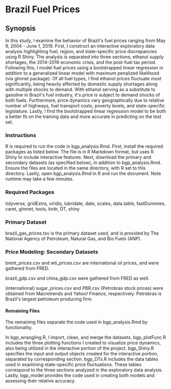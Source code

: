 # Brazil Fuel Prices
## Synopsis
In this study, I examine the behavior of Brazil's fuel prices ranging from May 9, 2004 - June 1, 2019.  First, I construct an interactive exploratory data analysis highlighting fuel, region, and state-specific price discrepancies using R Shiny.  The analysis is separated into three sections; ethanol supply shortages, the 2014-2016 economic crisis, and the post-fuel tax period.  Following this, I model fuel prices using a bootstrapped linear regression in addition to a generalized linear model with maximum penalized likelihood (via glmnet package). Of all fuel types, I find ethanol prices fluctuate most significantly, being heavily affected by domestic supply shortages along with multiple shocks to demand.  With ethanol serving as a substitute to gasoline in Brazil's fuel industry, it's price is subject to demand shocks of both fuels.  Furthermore, price dynamics vary geographically due to relative number of highways, fuel transport costs, poverty levels, and state-specific legislature.  Lastly, I find the bootstrapped linear regression model to be both a better fit on the training data and more accurate in predicting on the test set.  

### Instructions
R is required to run the code in bgp_analysis.Rmd.  First, install the required packages as listed below.  The file is in R Markdown format, but uses R Shiny to include interactive features.  Next, download the primary and secondary datasets (as specified below), in addition to bgp_analysis.Rmd.  Ensure the files are located in the same directory, with R set to this directory.  Lastly, open bgp_analysis.Rmd in R and run the document.  Note runtime may take a few minutes.

### Required Packages
tidyverse, gridExtra, viridis, lubridate, date, scales, data.table, fastDummies,
caret, glmnet, tools, knitr, DT, shiny

### Primary Dataset
brazil_gas_prices.tsv is the primary dataset used, and is provided by The National Agency of Petroleum, Natural Gas, and Bio Fuels (ANP).

### Price Modeling: Secondary Datasets
brent_prices.csv and wti_prices.csv are international oil prices, and were gathered from FRED.

brazil_gdp.csv and china_gdp.csv were gathered from FRED as well.

(international) sugar_prices.csv and PBR.csv (Petrobras stock prices) were obtained from Macrotrends and
Yahoo! Finance, respectively.  Petrobras is Brazil's largest petroleum producing firm.

#### Remaining Files
The remaining files separate the code used in bgp_analysis.Rmd by functionality.

In bgp_wrangling.R, I import, clean, and merge the datasets.  bgp_plotFunc.R includes the three plotting functions I created to visualize price dynamics, also being utilized in the interactive portion of the project.  bgp_Shiny.R specifies the input and output objects created for the interactive portion, separated by corresponding section.  bgp_DTs.R includes the data tables used in examining state-specific price fluctuations.  These tables correspond to the three sections analyzed in the exploratory data analysis.  Lastly, bgp_model provides the code used in creating both models and assessing their relative accuracy. 
